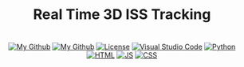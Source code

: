 <h1 align="center">Real Time 3D ISS Tracking</h1>
  <h3> </h3>

</div>

<br/>

<div align="center">
  <a href="https://github.com/AndrewKim2807"><img alt="My Github" src="https://img.shields.io/badge/Last Updated-9 May 2024-green"></a>
  <a href="https://github.com/AndrewKim2807"><img alt="My Github" src="https://img.shields.io/badge/GitHub-%23121011.svg?logo=github&logoColor=white"></a>
  <a href="https://github.com/AndrewKim2807/Music-Recommendation-System"><img alt="License" src="https://img.shields.io/badge/License-MIT-red"></a>
  <a href="#"><img alt="Visual Studio Code" src="https://img.shields.io/badge/Visual%20Studio%20Code-0078d7.svg?logo=visual-studio-code&logoColor=white"></a>
  <a href="#"><img alt="Python" src="https://img.shields.io/badge/Python-3776AB?logo=python&logoColor=fff"></a>
  <a href="#"><img alt="HTML" src="https://img.shields.io/badge/HTML-%23E34F26.svg?logo=html5&logoColor=white"></a>
  <a href="#"><img alt="JS" src="https://img.shields.io/badge/JavaScript-F7DF1E?logo=javascript&logoColor=000"></a>
  <a href="#"><img alt="CSS" src="https://img.shields.io/badge/CSS-1572B6?logo=css3&logoColor=fff"></a>
</div>

<br/>


